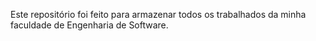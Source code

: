 Este repositório foi feito para armazenar todos os trabalhados da minha faculdade de Engenharia de Software.
